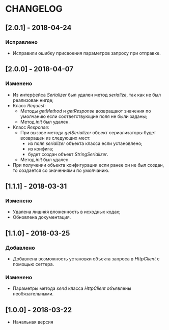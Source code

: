 # CHANGELOG


## [2.0.1] - 2018-04-24

### Исправлено

* Исправили ошибку присвоения параметров запросу при отправке.

## [2.0.0] - 2018-04-07

### Изменено

* Из интерфейса _Serializer_ был удален метод _serialize_, так как не был реализован нигде;
* Класс _Request_:
    * Методы _getMethod_ и _getResponse_ возвращают значения по умолчанию если соответствующие поля не были заданы;
    * Метод _init_ был удален.
* Класс _Response_:
    * При вызове метода _getSerializer_ объект сериализаторы будет возвращен из следующих мест:
        * из поля _serializer_ объекта класса если установлено;
        * из конфига;
        * будет создан объект _StringSerializer_.
    * Метод _init_ был удален.
* При получении объекта конфигурации если ранее он не был создан, то создается со значениями по умолчанию.

## [1.1.1] - 2018-03-31

### Изменено

* Удалена лишняя вложенность в исходных кодах;
* Обновлена документация.

## [1.1.0] - 2018-03-25

### Добавлено

* Добавлена возможность установки объекта запроса в _HttpClient_ с помощью сеттера.

### Изменено

* Параметры метода _send_ класса _HttpClient_ объявлены необязательными.


## [1.0.0] - 2018-03-22

* Начальная версия
